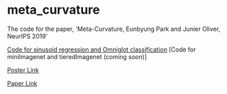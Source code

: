 # meta_curvature
The code for the paper, 'Meta-Curvature, Eunbyung Park and Junier Oliver, NeurIPS 2019'

[Code for sinusoid regression and Omniglot classification](https://github.com/silverbottlep/maml)
[Code for miniImagenet and tieredImagenet (coming soon)]

[Poster Link](poster/poster.pdf)

[Paper Link](https://arxiv.org/abs/1902.03356)
